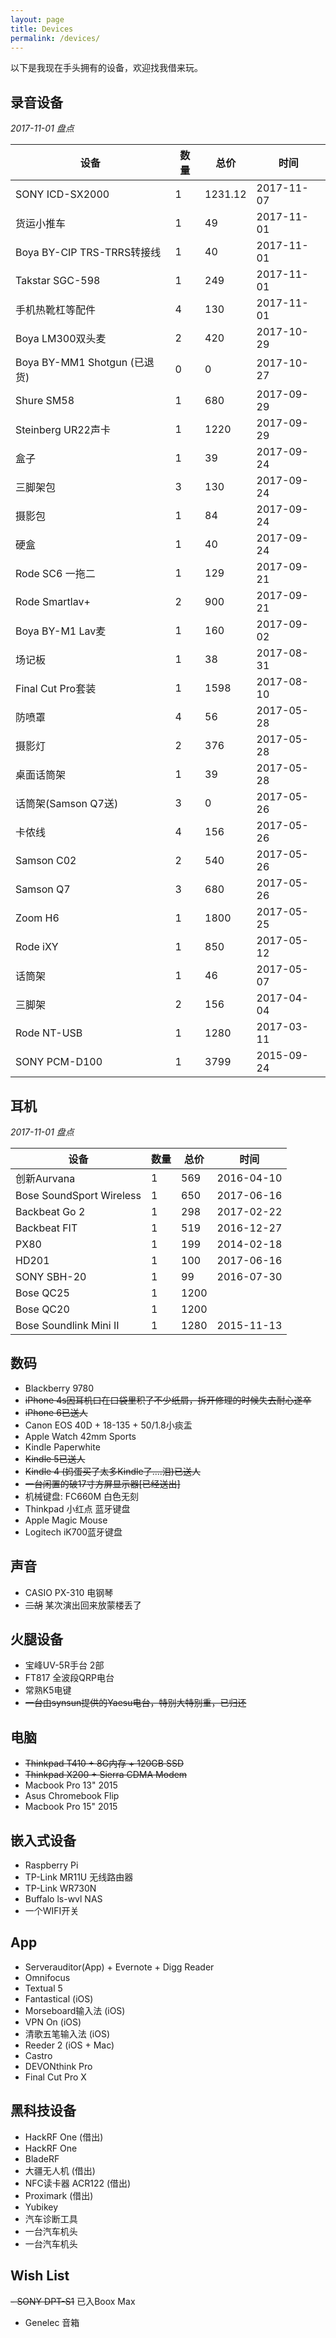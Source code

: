 ```yaml
---
layout: page
title: Devices
permalink: /devices/
---
```


以下是我现在手头拥有的设备，欢迎找我借来玩。


## 录音设备

*2017-11-01 盘点*

| 设备                         | 数量 | 总价    | 时间       |
|------------------------------|------|---------|------------|
| SONY ICD-SX2000              | 1    | 1231.12 | 2017-11-07 |
| 货运小推车                   | 1    | 49      | 2017-11-01 |
| Boya BY-CIP TRS-TRRS转接线   | 1    | 40      | 2017-11-01 |
| Takstar SGC-598              | 1    | 249     | 2017-11-01 |
| 手机热靴杠等配件             | 4    | 130     | 2017-11-01 |
| Boya LM300双头麦             | 2    | 420     | 2017-10-29 |
| Boya BY-MM1 Shotgun (已退货) | 0    | 0       | 2017-10-27 |
| Shure SM58                   | 1    | 680     | 2017-09-29 |
| Steinberg UR22声卡           | 1    | 1220    | 2017-09-29 |
| 盒子                         | 1    | 39      | 2017-09-24 |
| 三脚架包                     | 3    | 130     | 2017-09-24 |
| 摄影包                       | 1    | 84      | 2017-09-24 |
| 硬盒                         | 1    | 40      | 2017-09-24 |
| Rode SC6 一拖二              | 1    | 129     | 2017-09-21 |
| Rode Smartlav+               | 2    | 900     | 2017-09-21 |
| Boya BY-M1 Lav麦             | 1    | 160     | 2017-09-02 |
| 场记板                       | 1    | 38      | 2017-08-31 |
| Final Cut Pro套装            | 1    | 1598    | 2017-08-10 |
| 防喷罩                       | 4    | 56      | 2017-05-28 |
| 摄影灯                       | 2    | 376     | 2017-05-28 |
| 桌面话筒架                   | 1    | 39      | 2017-05-28 |
| 话筒架(Samson Q7送)          | 3    | 0       | 2017-05-26 |
| 卡侬线                       | 4    | 156     | 2017-05-26 |
| Samson C02                   | 2    | 540     | 2017-05-26 |
| Samson Q7                    | 3    | 680     | 2017-05-26 |
| Zoom H6                      | 1    | 1800    | 2017-05-25 |
| Rode iXY                     | 1    | 850     | 2017-05-12 |
| 话筒架                       | 1    | 46      | 2017-05-07 |
| 三脚架                       | 2    | 156     | 2017-04-04 |
| Rode NT-USB                  | 1    | 1280    | 2017-03-11 |
| SONY PCM-D100                | 1    | 3799    | 2015-09-24 |

## 耳机

*2017-11-01 盘点*

| 设备                     | 数量 | 总价 | 时间       |
|--------------------------|------|------|------------|
| 创新Aurvana              | 1    | 569  | 2016-04-10 |
| Bose SoundSport Wireless | 1    | 650  | 2017-06-16 |
| Backbeat Go 2            | 1    | 298  | 2017-02-22 |
| Backbeat FIT             | 1    | 519  | 2016-12-27 |
| PX80                     | 1    | 199  | 2014-02-18 |
| HD201                    | 1    | 100  | 2017-06-16 |
| SONY SBH-20              | 1    | 99   | 2016-07-30 |
| Bose QC25                | 1    | 1200 |            |
| Bose QC20                | 1    | 1200 |            |
| Bose Soundlink Mini II   | 1    | 1280 | 2015-11-13 |


## 数码

 - Blackberry 9780
 - <del>iPhone 4s因耳机口在口袋里积了不少纸屑，拆开修理的时候失去耐心遂卒</del>
 - <del>iPhone 6已送人</del>
 - Canon EOS 40D + 18-135 + 50/1.8小痰盂
 - Apple Watch 42mm Sports
 - Kindle Paperwhite
 - <del>Kindle 5已送人</del>
 - <del>Kindle 4 (妈蛋买了太多Kindle了....泪)已送人</del>
 - <del>一台闲置的破17寸方屏显示器[已经送出]</del>
 - 机械键盘: FC660M 白色无刻
 - Thinkpad 小红点 蓝牙键盘
 - Apple Magic Mouse
 - Logitech iK700蓝牙键盘 


## 声音

 - CASIO PX-310 电钢琴
 - <del>二胡</del> 某次演出回来放蒙楼丢了

## 火腿设备

 - 宝峰UV-5R手台 2部
 - FT817 全波段QRP电台
 - 常熟K5电键
 - <del>一台由synsun提供的Yaesu电台，特别大特别重，已归还</del>

## 电脑

 - <del>Thinkpad T410 + 8G内存 + 120GB SSD</del>
 - <del>Thinkpad X200 + Sierra CDMA Modem</del>
 - Macbook Pro 13" 2015 
 - Asus Chromebook Flip
 - Macbook Pro 15" 2015 


## 嵌入式设备

 - Raspberry Pi
 - TP-Link MR11U 无线路由器
 - TP-Link WR730N
 - Buffalo ls-wvl NAS
 - 一个WIFI开关

## App

 - Serverauditor(App) + Evernote + Digg Reader
 - Omnifocus
 - Textual 5
 - Fantastical (iOS)
 - Morseboard输入法 (iOS)
 - VPN On (iOS)
 - 清歌五笔输入法 (iOS)
 - Reeder 2 (iOS + Mac)
 - Castro
 - DEVONthink Pro
 - Final Cut Pro X

## 黑科技设备

 - HackRF One (借出)
 - HackRF One 
 - BladeRF
 - 大疆无人机 (借出)
 - NFC读卡器 ACR122 (借出)
 - Proximark  (借出)
 - Yubikey
 - 汽车诊断工具
 - 一台汽车机头
 - 一台汽车机头

## Wish List

 <del>- SONY DPT-S1</del> 已入Boox Max
 - Genelec 音箱
